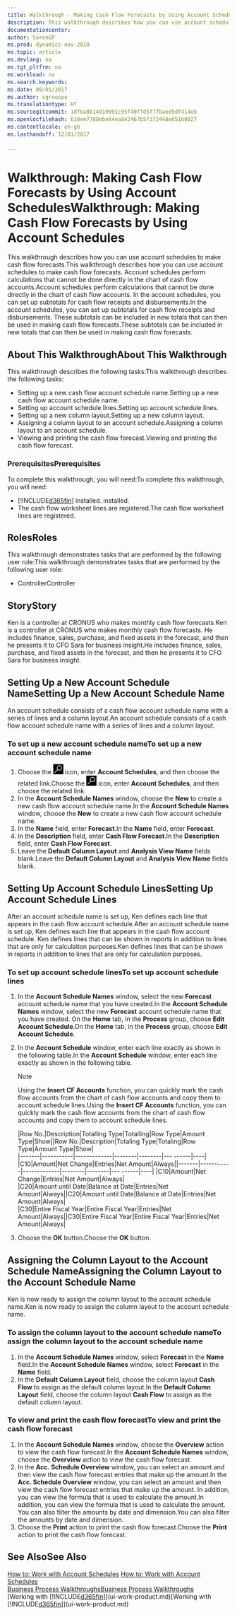 ```yaml
---
title: Walkthrough - Making Cash Flow Forecasts by Using Account Schedules
description: This walkthrough describes how you can use account schedules to make cash flow forecasts. Account schedules perform calculations that cannot be done directly in the chart of cash flow accounts. In the account schedules, you can set up subtotals for cash flow receipts and disbursements. These subtotals can be included in new totals that can then be used in making cash flow forecasts.
documentationcenter: 
author: SorenGP
ms.prod: dynamics-nav-2018
ms.topic: article
ms.devlang: na
ms.tgt_pltfrm: na
ms.workload: na
ms.search.keywords: 
ms.date: 09/01/2017
ms.author: sgroespe
ms.translationtype: HT
ms.sourcegitcommit: 1dfba8b14019991c95f40ffd5f7fbaed5df414eb
ms.openlocfilehash: 610ee7788ebe64ea8e2467b5f372448e65160027
ms.contentlocale: en-gb
ms.lasthandoff: 12/01/2017

---
```

# <a name="walkthrough-making-cash-flow-forecasts-by-using-account-schedules"></a><span data-ttu-id="bfc27-106">Walkthrough: Making Cash Flow Forecasts by Using Account Schedules</span><span class="sxs-lookup"><span data-stu-id="bfc27-106">Walkthrough: Making Cash Flow Forecasts by Using Account Schedules</span></span>
<span data-ttu-id="bfc27-107">This walkthrough describes how you can use account schedules to make cash flow forecasts.</span><span class="sxs-lookup"><span data-stu-id="bfc27-107">This walkthrough describes how you can use account schedules to make cash flow forecasts.</span></span> <span data-ttu-id="bfc27-108">Account schedules perform calculations that cannot be done directly in the chart of cash flow accounts.</span><span class="sxs-lookup"><span data-stu-id="bfc27-108">Account schedules perform calculations that cannot be done directly in the chart of cash flow accounts.</span></span> <span data-ttu-id="bfc27-109">In the account schedules, you can set up subtotals for cash flow receipts and disbursements.</span><span class="sxs-lookup"><span data-stu-id="bfc27-109">In the account schedules, you can set up subtotals for cash flow receipts and disbursements.</span></span> <span data-ttu-id="bfc27-110">These subtotals can be included in new totals that can then be used in making cash flow forecasts.</span><span class="sxs-lookup"><span data-stu-id="bfc27-110">These subtotals can be included in new totals that can then be used in making cash flow forecasts.</span></span>  

## <a name="about-this-walkthrough"></a><span data-ttu-id="bfc27-111">About This Walkthrough</span><span class="sxs-lookup"><span data-stu-id="bfc27-111">About This Walkthrough</span></span>  
<span data-ttu-id="bfc27-112">This walkthrough describes the following tasks:</span><span class="sxs-lookup"><span data-stu-id="bfc27-112">This walkthrough describes the following tasks:</span></span>  

- <span data-ttu-id="bfc27-113">Setting up a new cash flow account schedule name.</span><span class="sxs-lookup"><span data-stu-id="bfc27-113">Setting up a new cash flow account schedule name.</span></span>  
- <span data-ttu-id="bfc27-114">Setting up account schedule lines.</span><span class="sxs-lookup"><span data-stu-id="bfc27-114">Setting up account schedule lines.</span></span>  
- <span data-ttu-id="bfc27-115">Setting up a new column layout.</span><span class="sxs-lookup"><span data-stu-id="bfc27-115">Setting up a new column layout.</span></span>  
- <span data-ttu-id="bfc27-116">Assigning a column layout to an account schedule.</span><span class="sxs-lookup"><span data-stu-id="bfc27-116">Assigning a column layout to an account schedule.</span></span>  
- <span data-ttu-id="bfc27-117">Viewing and printing the cash flow forecast.</span><span class="sxs-lookup"><span data-stu-id="bfc27-117">Viewing and printing the cash flow forecast.</span></span>  

### <a name="prerequisites"></a><span data-ttu-id="bfc27-118">Prerequisites</span><span class="sxs-lookup"><span data-stu-id="bfc27-118">Prerequisites</span></span>  
<span data-ttu-id="bfc27-119">To complete this walkthrough, you will need:</span><span class="sxs-lookup"><span data-stu-id="bfc27-119">To complete this walkthrough, you will need:</span></span>  

- [!INCLUDE[d365fin](includes/d365fin_md.md)]<span data-ttu-id="bfc27-120"> installed.</span><span class="sxs-lookup"><span data-stu-id="bfc27-120"> installed.</span></span>  
- <span data-ttu-id="bfc27-121">The cash flow worksheet lines are registered.</span><span class="sxs-lookup"><span data-stu-id="bfc27-121">The cash flow worksheet lines are registered.</span></span>  

## <a name="roles"></a><span data-ttu-id="bfc27-122">Roles</span><span class="sxs-lookup"><span data-stu-id="bfc27-122">Roles</span></span>  
<span data-ttu-id="bfc27-123">This walkthrough demonstrates tasks that are performed by the following user role:</span><span class="sxs-lookup"><span data-stu-id="bfc27-123">This walkthrough demonstrates tasks that are performed by the following user role:</span></span>  

- <span data-ttu-id="bfc27-124">Controller</span><span class="sxs-lookup"><span data-stu-id="bfc27-124">Controller</span></span>  

## <a name="story"></a><span data-ttu-id="bfc27-125">Story</span><span class="sxs-lookup"><span data-stu-id="bfc27-125">Story</span></span>  
<span data-ttu-id="bfc27-126">Ken is a controller at CRONUS who makes monthly cash flow forecasts.</span><span class="sxs-lookup"><span data-stu-id="bfc27-126">Ken is a controller at CRONUS who makes monthly cash flow forecasts.</span></span> <span data-ttu-id="bfc27-127">He includes finance, sales, purchase, and fixed assets in the forecast, and then he presents it to CFO Sara for business insight.</span><span class="sxs-lookup"><span data-stu-id="bfc27-127">He includes finance, sales, purchase, and fixed assets in the forecast, and then he presents it to CFO Sara for business insight.</span></span>  

## <a name="setting-up-a-new-account-schedule-name"></a><span data-ttu-id="bfc27-128">Setting Up a New Account Schedule Name</span><span class="sxs-lookup"><span data-stu-id="bfc27-128">Setting Up a New Account Schedule Name</span></span>  
<span data-ttu-id="bfc27-129">An account schedule consists of a cash flow account schedule name with a series of lines and a column layout.</span><span class="sxs-lookup"><span data-stu-id="bfc27-129">An account schedule consists of a cash flow account schedule name with a series of lines and a column layout.</span></span>  

### <a name="to-set-up-a-new-account-schedule-name"></a><span data-ttu-id="bfc27-130">To set up a new account schedule name</span><span class="sxs-lookup"><span data-stu-id="bfc27-130">To set up a new account schedule name</span></span>  

1.  <span data-ttu-id="bfc27-131">Choose the ![Search for Page or Report](media/ui-search/search_small.png "Search for Page or Report icon") icon, enter **Account Schedules**, and then choose the related link.</span><span class="sxs-lookup"><span data-stu-id="bfc27-131">Choose the ![Search for Page or Report](media/ui-search/search_small.png "Search for Page or Report icon") icon, enter **Account Schedules**, and then choose the related link.</span></span>  
2.  <span data-ttu-id="bfc27-132">In the **Account Schedule Names** window, choose the **New** to create a new cash flow account schedule name.</span><span class="sxs-lookup"><span data-stu-id="bfc27-132">In the **Account Schedule Names** window, choose the **New** to create a new cash flow account schedule name.</span></span>  
3.  <span data-ttu-id="bfc27-133">In the **Name** field, enter **Forecast**.</span><span class="sxs-lookup"><span data-stu-id="bfc27-133">In the **Name** field, enter **Forecast**.</span></span>  
4.  <span data-ttu-id="bfc27-134">In the **Description** field, enter **Cash Flow Forecast**.</span><span class="sxs-lookup"><span data-stu-id="bfc27-134">In the **Description** field, enter **Cash Flow Forecast**.</span></span>  
5.  <span data-ttu-id="bfc27-135">Leave the **Default Column Layout** and **Analysis View Name** fields blank.</span><span class="sxs-lookup"><span data-stu-id="bfc27-135">Leave the **Default Column Layout** and **Analysis View Name** fields blank.</span></span>  

## <a name="setting-up-account-schedule-lines"></a><span data-ttu-id="bfc27-136">Setting Up Account Schedule Lines</span><span class="sxs-lookup"><span data-stu-id="bfc27-136">Setting Up Account Schedule Lines</span></span>  
<span data-ttu-id="bfc27-137">After an account schedule name is set up, Ken defines each line that appears in the cash flow account schedule.</span><span class="sxs-lookup"><span data-stu-id="bfc27-137">After an account schedule name is set up, Ken defines each line that appears in the cash flow account schedule.</span></span> <span data-ttu-id="bfc27-138">Ken defines lines that can be shown in reports in addition to lines that are only for calculation purposes.</span><span class="sxs-lookup"><span data-stu-id="bfc27-138">Ken defines lines that can be shown in reports in addition to lines that are only for calculation purposes.</span></span>  

### <a name="to-set-up-account-schedule-lines"></a><span data-ttu-id="bfc27-139">To set up account schedule lines</span><span class="sxs-lookup"><span data-stu-id="bfc27-139">To set up account schedule lines</span></span>  

1.  <span data-ttu-id="bfc27-140">In the **Account Schedule Names** window, select the new **Forecast** account schedule name that you have created.</span><span class="sxs-lookup"><span data-stu-id="bfc27-140">In the **Account Schedule Names** window, select the new **Forecast** account schedule name that you have created.</span></span> <span data-ttu-id="bfc27-141">On the **Home** tab, in the **Process** group, choose **Edit Account Schedule**.</span><span class="sxs-lookup"><span data-stu-id="bfc27-141">On the **Home** tab, in the **Process** group, choose **Edit Account Schedule**.</span></span>  
2.  <span data-ttu-id="bfc27-142">In the **Account Schedule** window, enter each line exactly as shown in the following table.</span><span class="sxs-lookup"><span data-stu-id="bfc27-142">In the **Account Schedule** window, enter each line exactly as shown in the following table.</span></span>  

    > [!NOTE]  
    >  <span data-ttu-id="bfc27-143">Using the **Insert CF Accounts** function, you can quickly mark the cash flow accounts from the chart of cash flow accounts and copy them to account schedule lines.</span><span class="sxs-lookup"><span data-stu-id="bfc27-143">Using the **Insert CF Accounts** function, you can quickly mark the cash flow accounts from the chart of cash flow accounts and copy them to account schedule lines.</span></span>  

    <span data-ttu-id="bfc27-144">|Row No.|Description|Totalling Type|Totalling|Row Type|Amount Type|Show|</span><span class="sxs-lookup"><span data-stu-id="bfc27-144">|Row No.|Description|Totaling Type|Totaling|Row Type|Amount Type|Show|</span></span>  
    <span data-ttu-id="bfc27-145">|-------|-----------|-------------|--------|--------|---  ------|----| |C10|Amount|Net Change|Entries|Net Amount|Always|</span><span class="sxs-lookup"><span data-stu-id="bfc27-145">|-------|-----------|-------------|--------|--------|---  ------|----| |C10|Amount|Net Change|Entries|Net Amount|Always|</span></span>  
    <span data-ttu-id="bfc27-146">|C20|Amount until Date|Balance at Date|Entries|Net Amount|Always|</span><span class="sxs-lookup"><span data-stu-id="bfc27-146">|C20|Amount until Date|Balance at Date|Entries|Net Amount|Always|</span></span>  
    <span data-ttu-id="bfc27-147">|C30|Entire Fiscal Year|Entire Fiscal Year|Entries|Net Amount|Always|</span><span class="sxs-lookup"><span data-stu-id="bfc27-147">|C30|Entire Fiscal Year|Entire Fiscal Year|Entries|Net Amount|Always|</span></span>  

4.  <span data-ttu-id="bfc27-148">Choose the **OK** button.</span><span class="sxs-lookup"><span data-stu-id="bfc27-148">Choose the **OK** button.</span></span>  

## <a name="assigning-the-column-layout-to-the-account-schedule-name"></a><span data-ttu-id="bfc27-149">Assigning the Column Layout to the Account Schedule Name</span><span class="sxs-lookup"><span data-stu-id="bfc27-149">Assigning the Column Layout to the Account Schedule Name</span></span>  
<span data-ttu-id="bfc27-150">Ken is now ready to assign the column layout to the account schedule name.</span><span class="sxs-lookup"><span data-stu-id="bfc27-150">Ken is now ready to assign the column layout to the account schedule name.</span></span>  

### <a name="to-assign-the-column-layout-to-the-account-schedule-name"></a><span data-ttu-id="bfc27-151">To assign the column layout to the account schedule name</span><span class="sxs-lookup"><span data-stu-id="bfc27-151">To assign the column layout to the account schedule name</span></span>  

1.  <span data-ttu-id="bfc27-152">In the **Account Schedule Names** window, select **Forecast** in the **Name** field.</span><span class="sxs-lookup"><span data-stu-id="bfc27-152">In the **Account Schedule Names** window, select **Forecast** in the **Name** field.</span></span>  
2.  <span data-ttu-id="bfc27-153">In the **Default Column Layout** field, choose the column layout **Cash Flow** to assign as the default column layout.</span><span class="sxs-lookup"><span data-stu-id="bfc27-153">In the **Default Column Layout** field, choose the column layout **Cash Flow** to assign as the default column layout.</span></span>  

### <a name="to-view-and-print-the-cash-flow-forecast"></a><span data-ttu-id="bfc27-154">To view and print the cash flow forecast</span><span class="sxs-lookup"><span data-stu-id="bfc27-154">To view and print the cash flow forecast</span></span>  
1.  <span data-ttu-id="bfc27-155">In the **Account Schedule Names** window, choose the **Overview** action to view the cash flow forecast.</span><span class="sxs-lookup"><span data-stu-id="bfc27-155">In the **Account Schedule Names** window, choose the **Overview** action to view the cash flow forecast.</span></span>  
2.  <span data-ttu-id="bfc27-156">In the **Acc. Schedule Overview** window, you can select an amount and then view the cash flow forecast entries that make up the amount.</span><span class="sxs-lookup"><span data-stu-id="bfc27-156">In the **Acc. Schedule Overview** window, you can select an amount and then view the cash flow forecast entries that make up the amount.</span></span> <span data-ttu-id="bfc27-157">In addition, you can view the formula that is used to calculate the amount.</span><span class="sxs-lookup"><span data-stu-id="bfc27-157">In addition, you can view the formula that is used to calculate the amount.</span></span> <span data-ttu-id="bfc27-158">You can also filter the amounts by date and dimension.</span><span class="sxs-lookup"><span data-stu-id="bfc27-158">You can also filter the amounts by date and dimension.</span></span>  
3.  <span data-ttu-id="bfc27-159">Choose the **Print** action to print the cash flow forecast.</span><span class="sxs-lookup"><span data-stu-id="bfc27-159">Choose the **Print** action to print the cash flow forecast.</span></span>  

## <a name="see-also"></a><span data-ttu-id="bfc27-160">See Also</span><span class="sxs-lookup"><span data-stu-id="bfc27-160">See Also</span></span>  
 <span data-ttu-id="bfc27-161">[How to: Work with Account Schedules](bi-how-work-account-schedule.md) </span><span class="sxs-lookup"><span data-stu-id="bfc27-161">[How to: Work with Account Schedules](bi-how-work-account-schedule.md) </span></span>  
 [<span data-ttu-id="bfc27-162">Business Process Walkthroughs</span><span class="sxs-lookup"><span data-stu-id="bfc27-162">Business Process Walkthroughs</span></span>](walkthrough-business-process-walkthroughs.md)  
 <span data-ttu-id="bfc27-163">[Working with [!INCLUDE[d365fin](includes/d365fin_md.md)]](ui-work-product.md)</span><span class="sxs-lookup"><span data-stu-id="bfc27-163">[Working with [!INCLUDE[d365fin](includes/d365fin_md.md)]](ui-work-product.md)</span></span>

